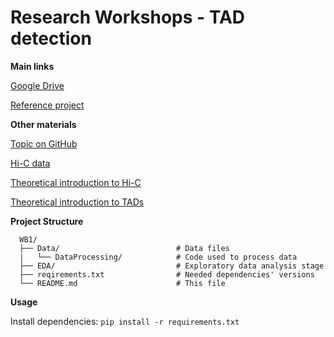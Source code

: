 # Research Workshops - TAD detection

**Main links**

[Google Drive](https://drive.google.com/drive/folders/1o9ehlFC2utvmaTm7m3JgAYWl-HqLfTD7)

[Reference project](https://www.ncbi.nlm.nih.gov/pmc/articles/PMC5389712/)

**Other materials**

[Topic on GitHub](https://github.com/topics/3d-genome)

[Hi-C data](https://github.com/mdozmorov/HiC_data)

<!--[Tutorial for R package](https://bioconductor.org/books/devel/OHCA/pages/visualization.html)-->

[Theoretical introduction to Hi-C](https://www.youtube.com/watch?v=Hk5ixO7Tb24&ab_channel=XiaoleShirleyLiu)

[Theoretical introduction to TADs](https://www.youtube.com/watch?v=hg24ZIX06Tk&ab_channel=XiaoleShirleyLiu)

**Project Structure**

```
  WB1/
  ├── Data/                          # Data files    
  |   └── DataProcessing/            # Code used to process data
  ├── EDA/                           # Exploratory data analysis stage
  ├── reqirements.txt                # Needed dependencies' versions
  └── README.md                      # This file
```

**Usage**

Install dependencies: `pip install -r requirements.txt`
